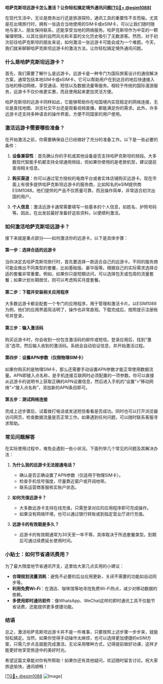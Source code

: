 **哈萨克斯坦远游卡怎么激活？让你轻松搞定境外通讯问题[[TG💪+ @esim1088](https://t.me/s/esim1088)]**

在现代生活中，无论是商务出行还是旅游探险，通讯工具的重要性不言而喻。尤其是在出境旅行时，拥有一张适合当地使用的SIM卡或eSIM卡，可以让我们随时随地与家人、朋友保持联系，还能享受当地的网络服务。哈萨克斯坦作为中亚的一颗璀璨明珠，以其壮丽的自然风光和丰富的文化历史吸引了无数游客。然而，对于初次前往哈萨克斯坦的朋友来说，如何激活一张远游卡可能会成为一个难题。今天，我们就来聊聊哈萨克斯坦远游卡的激活方法，让你轻松搞定境外通讯问题。

### 什么是哈萨克斯坦远游卡？

首先，我们需要了解什么是远游卡。远游卡是一种专门为国际旅客设计的通信解决方案，通常包括本地SIM卡或eSIM卡。它可以帮助用户在到达目的地后快速接入当地的移动网络，享受通话、短信以及数据流量等服务。相较于传统的国际漫游服务，远游卡不仅价格更实惠，而且使用起来更加灵活方便。

哈萨克斯坦的远游卡同样如此，它能够帮助你在哈国境内实现稳定的网络连接，无论是查找地图、浏览社交平台还是观看视频直播，都能满足你的需求。此外，许多远游卡还支持多种语言的操作界面，方便不同国家的用户使用。

### 激活远游卡需要哪些准备？

在开始激活之前，你需要确保自己已经做好了充分的准备工作。以下是一些必要的条件：

1. **设备兼容性**：首先确认你的手机或其他设备是否支持哈萨克斯坦的频段。大多数现代智能手机都支持全球通用频段，但如果你使用的是老款机型，建议提前查询相关信息。
   
2. **购买渠道**：你可以通过官方授权的电商平台或者实体店铺购买远游卡。现在市面上有很多提供哈萨克斯坦远游卡的服务商，比如知名的eSIM提供商ESIM1088。他们提供的产品不仅质量可靠，而且操作简单，非常适合初次出国的用户。

3. **个人信息**：激活远游卡通常需要填写一些基本的个人信息，如姓名、护照号码等。因此，在出发前最好准备好这些资料，以便顺利激活。

### 如何激活哈萨克斯坦远游卡？

接下来就是重点部分——如何激活你的远游卡。以下是具体步骤：

#### 第一步：选择合适的远游卡

当你决定去哈萨克斯坦旅行时，首先要选择一款适合自己的远游卡。不同的服务商可能会推出不同类型的套餐，比如基础版、豪华版等。根据自己的实际需求选择合适的套餐非常重要。例如，如果你只是短期访问，可以选择包天或包周的流量套餐；如果计划长期居住，则可以考虑购买月度套餐。

#### 第二步：下载并安装相关应用程序

大多数远游卡都会配套一个专门的应用程序，用于管理和激活卡片。以ESIM1088为例，他们的应用界面简洁明了，操作也非常直观。下载完成后，按照提示注册账号并登录。

#### 第三步：输入激活码

购买远游卡时，你会收到一份包含激活码的邮件或短信。登录应用后，找到“激活”选项，然后输入收到的激活码。系统会自动验证信息，并开始激活过程。

#### 第四步：设置APN参数（仅限物理SIM卡）

如果你购买的是物理SIM卡，那么还需要手动设置APN参数才能正常使用数据流量。APN即接入点名称，是手机连接互联网时必须配置的一项参数。你可以直接从远游卡的说明书上获取正确的APN设置信息，然后进入手机的“设置”>“移动网络”>“接入点名称”，添加新的APN条目即可。

#### 第五步：测试网络连接

完成上述步骤后，试着拨打电话或发送短信看看是否成功。同时也可以打开浏览器访问网页，检查数据流量是否正常工作。如果遇到任何问题，可以随时联系客服寻求帮助。

### 常见问题解答

在实际使用过程中，难免会遇到一些小状况。下面列举几个常见的问题及其解决办法：

1. **为什么我的远游卡无法接通电话？**
   - 确认是否正确设置了APN参数（仅适用于物理SIM卡）。
   - 检查手机信号强度，尽量靠近窗户或开阔地带。
   - 联系运营商客服核实账户状态。

2. **如何充值远游卡？**
   - 大多数远游卡支持在线充值，只需登录对应的应用程序即可完成操作。
   - 如果没有网络环境，也可以通过银行转账或到指定营业厅进行充值。

3. **远游卡的有效期是多久？**
   - 远游卡的有效期通常为30天至一年不等，具体取决于所选套餐类型。到期后可通过续费延长使用时间。

### 小贴士：如何节省通讯费用？

为了最大限度地节省通讯开支，这里给大家几点实用的小建议：

- **合理规划流量消耗**：避免不必要的后台应用更新，关闭不需要的功能如自动同步等。
- **利用免费Wi-Fi**：在酒店、咖啡馆等地寻找免费Wi-Fi热点，减少对移动数据的依赖。
- **多使用即时通讯软件**：像WhatsApp、WeChat这样的即时通讯工具不仅能节省话费，还能提供更多便捷功能。

### 结语

总之，激活哈萨克斯坦远游卡并不是一件难事，只要按照上述步骤一步步来，就能轻松搞定。当然，如果你觉得手动操作太麻烦，也可以选择更加便捷的eSIM方案，只需几步点击就能完成激活。无论采用哪种方式，记得提前做好功课，这样才能更好地享受旅途中的美好时光。

希望这篇文章能对你有所帮助！如果你还有其他疑问，欢迎随时留言讨论。祝大家旅途愉快，通讯顺畅！

[[TG💪+ @esim1088](https://t.me/s/esim1088) ![Image](https://i.postimg.cc/4NQfJmqS/Snipaste-2025-05-13-00-14-12.png)]